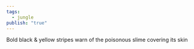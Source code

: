 ```yaml
---
tags:
  - jungle
publish: "true"
---
```

Bold black & yellow stripes warn of the poisonous slime covering its skin 